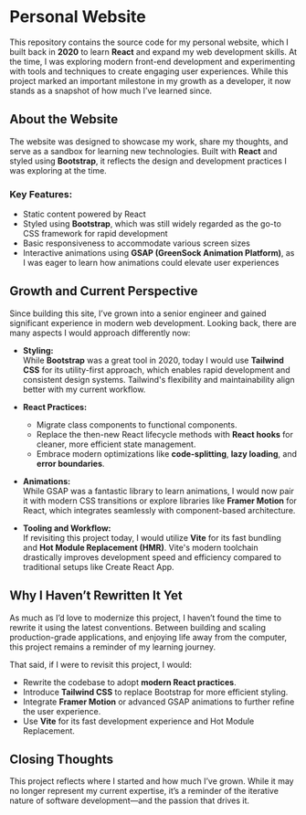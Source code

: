 # Personal Website

This repository contains the source code for my personal website, which I built back in **2020** to learn **React** and expand my web development skills. At the time, I was exploring modern front-end development and experimenting with tools and techniques to create engaging user experiences. While this project marked an important milestone in my growth as a developer, it now stands as a snapshot of how much I’ve learned since.

## About the Website

The website was designed to showcase my work, share my thoughts, and serve as a sandbox for learning new technologies. Built with **React** and styled using **Bootstrap**, it reflects the design and development practices I was exploring at the time.

### Key Features:

- Static content powered by React
- Styled using **Bootstrap**, which was still widely regarded as the go-to CSS framework for rapid development
- Basic responsiveness to accommodate various screen sizes
- Interactive animations using **GSAP (GreenSock Animation Platform)**, as I was eager to learn how animations could elevate user experiences

## Growth and Current Perspective

Since building this site, I’ve grown into a senior engineer and gained significant experience in modern web development. Looking back, there are many aspects I would approach differently now:

- **Styling:**  
  While **Bootstrap** was a great tool in 2020, today I would use **Tailwind CSS** for its utility-first approach, which enables rapid development and consistent design systems. Tailwind's flexibility and maintainability align better with my current workflow.

- **React Practices:**

  - Migrate class components to functional components.
  - Replace the then-new React lifecycle methods with **React hooks** for cleaner, more efficient state management.
  - Embrace modern optimizations like **code-splitting**, **lazy loading**, and **error boundaries**.

- **Animations:**  
  While GSAP was a fantastic library to learn animations, I would now pair it with modern CSS transitions or explore libraries like **Framer Motion** for React, which integrates seamlessly with component-based architecture.

- **Tooling and Workflow:**  
  If revisiting this project today, I would utilize **Vite** for its fast bundling and **Hot Module Replacement (HMR)**. Vite's modern toolchain drastically improves development speed and efficiency compared to traditional setups like Create React App.

## Why I Haven’t Rewritten It Yet

As much as I’d love to modernize this project, I haven’t found the time to rewrite it using the latest conventions. Between building and scaling production-grade applications, and enjoying life away from the computer, this project remains a reminder of my learning journey.

That said, if I were to revisit this project, I would:

- Rewrite the codebase to adopt **modern React practices**.
- Introduce **Tailwind CSS** to replace Bootstrap for more efficient styling.
- Integrate **Framer Motion** or advanced GSAP animations to further refine the user experience.
- Use **Vite** for its fast development experience and Hot Module Replacement.

## Closing Thoughts

This project reflects where I started and how much I’ve grown. While it may no longer represent my current expertise, it’s a reminder of the iterative nature of software development—and the passion that drives it.
